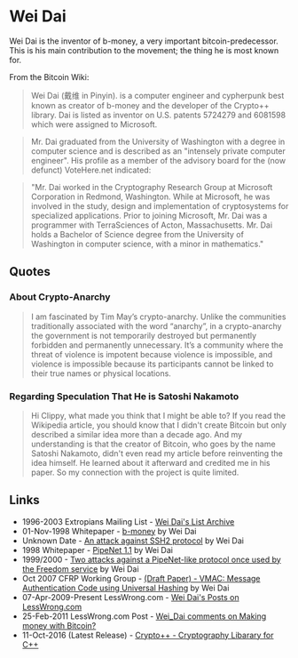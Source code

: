 
# Wei Dai

Wei Dai is the inventor of b-money, a very important bitcoin-predecessor. This is his main contribution to the movement; the thing he is most known for.

From the Bitcoin Wiki:

> Wei Dai (戴维 in Pinyin). is a computer engineer and cypherpunk best known as creator of b-money and the developer of the Crypto++ library. Dai is listed as inventor on U.S. patents 5724279 and 6081598 which were assigned to Microsoft.

> Mr. Dai graduated from the University of Washington with a degree in computer science and is described as an "intensely private computer engineer". His profile as a member of the advisory board for the (now defunct) VoteHere.net indicated:

> "Mr. Dai worked in the Cryptography Research Group at Microsoft Corporation in Redmond, Washington. While at Microsoft, he was involved in the study, design and implementation of cryptosystems for specialized applications. Prior to joining Microsoft, Mr. Dai was a programmer with TerraSciences of Acton, Massachusetts. Mr. Dai holds a Bachelor of Science degree from the University of Washington in computer science, with a minor in mathematics."

## Quotes

### About Crypto-Anarchy

> I am fascinated by Tim May’s crypto-anarchy. Unlike the communities traditionally associated with the word “anarchy”, in a crypto-anarchy the government is not temporarily destroyed but permanently forbidden and permanently unnecessary. It’s a community where the threat of violence is impotent because violence is impossible, and violence is impossible because its participants cannot be linked to their true names or physical locations.

### Regarding Speculation That He is Satoshi Nakamoto

> Hi Clippy, what made you think that I might be able to? If you read the Wikipedia article, you should know that I didn't create Bitcoin but only described a similar idea more than a decade ago. And my understanding is that the creator of Bitcoin, who goes by the name Satoshi Nakamoto, didn't even read my article before reinventing the idea himself. He learned about it afterward and credited me in his paper. So my connection with the project is quite limited.

## Links

* 1996-2003 Extropians Mailing List - [Wei Dai's List Archive](http://extropians.weidai.com/)
* 01-Nov-1998 Whitepaper - [b-money](http://nakamotoinstitute.org/b-money/) by Wei Dai
* Unknown Date - [An attack against SSH2 protocol](http://www.weidai.com/ssh2-attack.txt) by Wei Dai
* 1998 Whitepaper - [PipeNet 1.1](http://www.weidai.com/pipenet.txt) by Wei Dai
* 1999/2000 - [Two attacks against a PipeNet-like protocol once used by the Freedom service](http://www.weidai.com/freedom-attacks.txt) by Wei Dai
* Oct 2007 CFRP Working Group - [(Draft Paper) - VMAC: Message Authentication Code using Universal Hashing](http://www.fastcrypto.org/vmac/draft-krovetz-vmac-01.txt) by Wei Dai
* 07-Apr-2009-Present LessWrong.com - [Wei Dai's Posts on LessWrong.com](http://lesswrong.com/user/Wei_Dai/submitted/)
* 25-Feb-2011 LessWrong.com Post - [Wei_Dai comments on Making money with Bitcoin?](http://lesswrong.com/lw/4cs/making_money_with_bitcoin/3lq1)
* 11-Oct-2016 (Latest Release) - [Crypto++ - Cryptography Libarary for C++](https://www.cryptopp.com/)
